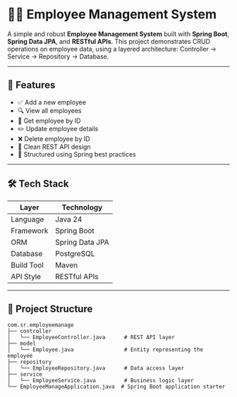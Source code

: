# 👨‍💼 Employee Management System

A simple and robust **Employee Management System** built with **Spring Boot**, **Spring Data JPA**, and **RESTful APIs**. This project demonstrates CRUD operations on employee data, using a layered architecture: Controller → Service → Repository → Database.

---

## 🚀 Features

- ✅ Add a new employee
- 🔍 View all employees
- 🔎 Get employee by ID
- ✏️ Update employee details
- ❌ Delete employee by ID
- 🔄 Clean REST API design
- 🎯 Structured using Spring best practices

---

## 🛠️ Tech Stack

| Layer             | Technology           |
|-------------------|----------------------|
| Language          | Java 24              |
| Framework         | Spring Boot          |
| ORM               | Spring Data JPA      |
| Database          | PostgreSQL           |
| Build Tool        | Maven                |
| API Style         | RESTful APIs         |

---

## 📁 Project Structure

```plaintext
com.sr.employeemanage
├── controller
│   └── EmployeeController.java      # REST API layer
├── model
│   └── Employee.java                # Entity representing the employee
├── repository
│   └── EmployeeRepository.java      # Data access layer
├── service
│   └── EmployeeService.java         # Business logic layer
└── EmployeeManageApplication.java  # Spring Boot application starter
